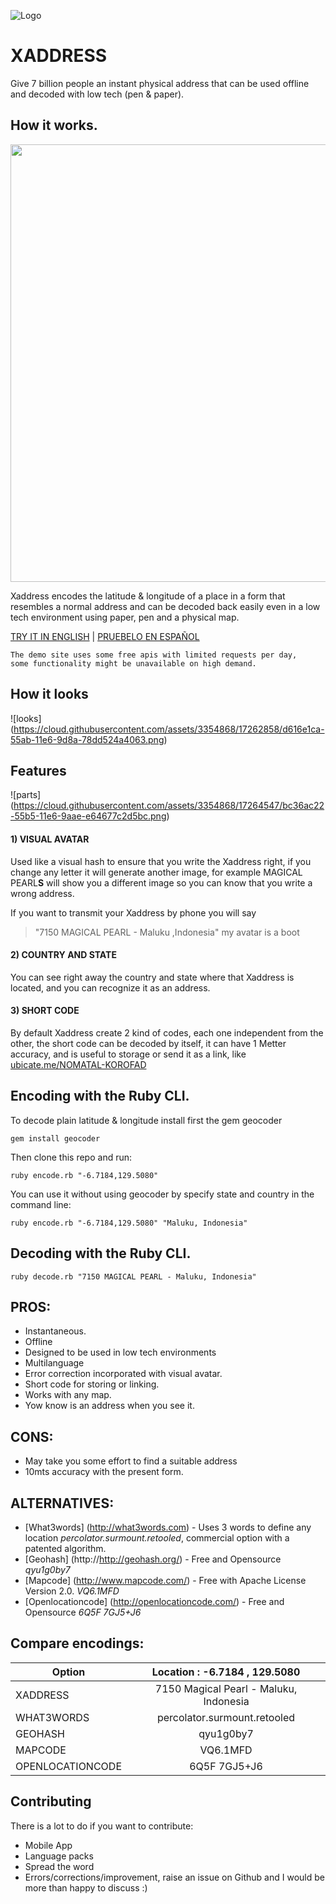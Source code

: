![Logo](https://cloud.githubusercontent.com/assets/3354868/17249828/b7e84ef0-556f-11e6-80e7-10bd51c46143.png)
# XADDRESS
Give 7 billion people an instant physical address that can be used offline and decoded with low tech (pen & paper).

## How it works.
<img src="https://cloud.githubusercontent.com/assets/3354868/17251870/6bdbda00-5578-11e6-9162-1e5200cffa34.gif" width="700">

Xaddress encodes the latitude & longitude of a place in a form that resembles a normal address and can be decoded back easily even in a low tech environment using paper, pen and a physical map.

[TRY IT IN ENGLISH](http://www.xaddress.org/try?lng=en)    |    [PRUEBELO EN ESPAÑOL](http://www.xaddress.org/try?lng=es)

```
The demo site uses some free apis with limited requests per day, 
some functionality might be unavailable on high demand.
```
## How it looks
![looks] (https://cloud.githubusercontent.com/assets/3354868/17262858/d616e1ca-55ab-11e6-9d8a-78dd524a4063.png)

## Features
![parts] (https://cloud.githubusercontent.com/assets/3354868/17264547/bc36ac22-55b5-11e6-9aae-e64677c2d5bc.png)
####            1) VISUAL AVATAR
Used like a visual hash to ensure that you write the Xaddress right, if you change any letter it will generate another image, for example MAGICAL PEARL**S** will show you a different image so you can know that you write a wrong address.

If you want to transmit your Xaddress by phone you will say 
>    "7150 MAGICAL PEARL - Maluku ,Indonesia"   my avatar is a boot

####            2) COUNTRY AND STATE
You can see right away the country and state where that Xaddress is located, and you can recognize it as an address.

####            3) SHORT CODE
By default Xaddress create 2 kind of codes, each one independent from the other, the short code can be decoded by itself, it can have 1 Metter accuracy, and is useful to storage or send it as a link, like [ubicate.me/NOMATAL-KOROFAD](http://ubicate.me/NOMATAL-KOROFAD)

## Encoding with the Ruby CLI.
To decode plain latitude & longitude install first the gem geocoder
```
gem install geocoder
```

Then clone this repo and run:
```
ruby encode.rb "-6.7184,129.5080"
```
You can use it without using geocoder by specify state and country in the command line:
```
ruby encode.rb "-6.7184,129.5080" "Maluku, Indonesia"
```
## Decoding with the Ruby CLI.
```
ruby decode.rb "7150 MAGICAL PEARL - Maluku, Indonesia"
```

## PROS:

* Instantaneous.
* Offline
* Designed to be used in low tech environments
* Multilanguage
* Error correction incorporated with visual avatar.
* Short code for storing or linking.
* Works with any map.
* Yow know is an address when you see it.


## CONS:
* May take you some effort to find a suitable address 
* 10mts accuracy with the present form.
 
## ALTERNATIVES:
* [What3words] (http://what3words.com) -  Uses 3 words to define any location *percolator.surmount.retooled*, commercial option with a patented algorithm.
* [Geohash] (http://http://geohash.org/) - Free and Opensource *qyu1g0by7*
* [Mapcode] (http://www.mapcode.com/) - Free with Apache License Version 2.0. *VQ6.1MFD*
* [Openlocationcode] (http://openlocationcode.com/) - Free and Opensource *6Q5F 7GJ5+J6*

## Compare encodings:
| Option           | Location :  -6.7184 , 129.5080         |
| ---------------- |:--------------------------------------:|
| XADDRESS         | 7150 Magical Pearl - Maluku, Indonesia |
| WHAT3WORDS       | percolator.surmount.retooled           |
| GEOHASH          | qyu1g0by7                              |
| MAPCODE          | VQ6.1MFD                               |
| OPENLOCATIONCODE | 6Q5F 7GJ5+J6                           |

## Contributing
There is a lot to do if you want to contribute:
* Mobile App
* Language packs
* Spread the word
* Errors/corrections/improvement, raise an issue on Github and I would be more than happy to discuss :)